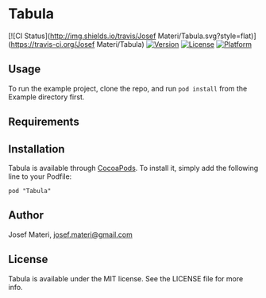 # Tabula

[![CI Status](http://img.shields.io/travis/Josef Materi/Tabula.svg?style=flat)](https://travis-ci.org/Josef Materi/Tabula)
[![Version](https://img.shields.io/cocoapods/v/Tabula.svg?style=flat)](http://cocoadocs.org/docsets/Tabula)
[![License](https://img.shields.io/cocoapods/l/Tabula.svg?style=flat)](http://cocoadocs.org/docsets/Tabula)
[![Platform](https://img.shields.io/cocoapods/p/Tabula.svg?style=flat)](http://cocoadocs.org/docsets/Tabula)

## Usage

To run the example project, clone the repo, and run `pod install` from the Example directory first.

## Requirements

## Installation

Tabula is available through [CocoaPods](http://cocoapods.org). To install
it, simply add the following line to your Podfile:

    pod "Tabula"

## Author

Josef Materi, josef.materi@gmail.com

## License

Tabula is available under the MIT license. See the LICENSE file for more info.

